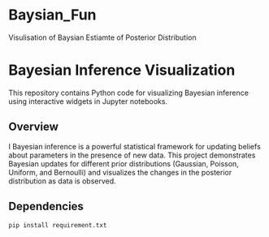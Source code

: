 # Baysian_Fun
Visulisation of Baysian Estiamte of Posterior Distribution


# Bayesian Inference Visualization

This repository contains Python code for visualizing Bayesian inference using interactive widgets in Jupyter notebooks.

## Overview

 I Bayesian inference is a powerful statistical framework for updating beliefs about parameters in the presence of new data. This project demonstrates Bayesian updates for different prior distributions (Gaussian, Poisson, Uniform, and Bernoulli) and visualizes the changes in the posterior distribution as data is observed.

## Dependencies

```bahs
pip install requirement.txt


